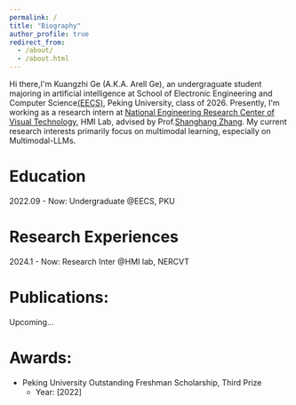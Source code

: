 ```yaml
---
permalink: /
title: "Biography"
author_profile: true
redirect_from: 
  - /about/
  - /about.html
---
```

Hi there,I'm Kuangzhi Ge (A.K.A. Arell Ge), an undergraguate student majoring in artificial intelligence at School of Electronic Engineering and Computer Science[(EECS)](https://eecs.pku.edu.cn/), Peking University, class of 2026. Presently, I'm working as a research intern at [National Engineering Research Center of Visual Technology](https://idm.pku.edu.cn/), HMI Lab, advised by Prof.[Shanghang Zhang](https://www.shanghangzhang.com/). My current research interests primarily focus on multimodal learning, especially on Multimodal-LLMs.

# Education 
2022.09 - Now: Undergraduate @EECS, PKU

# Research Experiences
2024.1 - Now: Research Inter @HMI lab, NERCVT

# Publications:
Upcoming...

# Awards:
- Peking University Outstanding Freshman Scholarship, Third Prize
  - Year: [2022]

